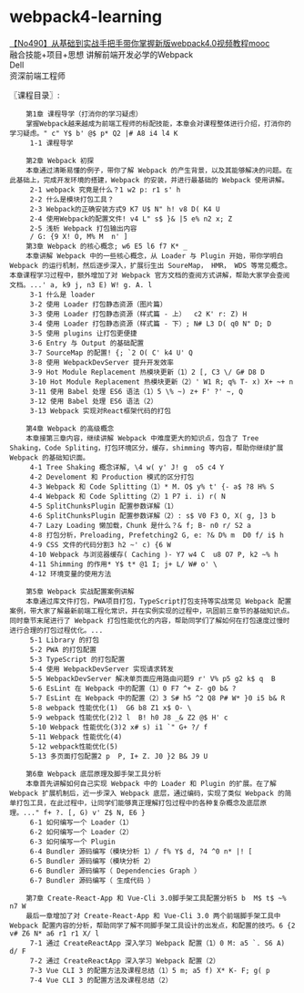 # webpack4-learning
[【No490】从基础到实战手把手带你掌握新版webpack4.0视频教程mooc](https://coding.imooc.com/class/316.html)  
融合技能+项目+思想 讲解前端开发必学的Webpack  
Dell  
资深前端工程师  


 〖课程目录〗:
 
        第1章 课程导学（打消你的学习疑虑）
        掌握Webpack越来越成为前端工程师的标配技能，本章会对课程整体进行介绍，打消你的学习疑虑。" c" Y$ b' @$ p* Q2 |# A8 i4 l4 K
         1-1 课程导学
         
        第2章 Webpack 初探
        本章通过清晰易懂的例子，带你了解 Webpack 的产生背景，以及其能够解决的问题。在此基础上，完成开发环境的搭建，Webpack 的安装，并进行最基础的 Webpack 使用讲解。
         2-1 webpack 究竟是什么？1 w2 p: r1 s' h
         2-2 什么是模块打包工具？
         2-3 Webpack的正确安装方式9 K7 U$ N" h! v8 D( K4 U
         2-4 使用Webpack的配置文件! v4 L" s$ }& |5 e% n2 x; Z
         2-5 浅析 Webpack 打包输出内容
         / G: {9 X! O, M% M  n' ]
        第3章 Webpack 的核心概念; w6 E5 l6 f7 K* _
        本章讲解 Webpack 中的一些核心概念，从 Loader 与 Plugin 开始，带你学明白 Webpack 的运行机制，然后逐步深入，扩展衍生出 SoureMap， HMR， WDS 等常见概念。本章课程学习过程中，额外增加了对 Webpack 官方文档的查阅方式讲解，帮助大家学会查阅文档。...' a, k9 j, n3 E) W! g. A. l
         3-1 什么是 loader
         3-2 使用 Loader 打包静态资源（图片篇）
         3-3 使用 Loader 打包静态资源（样式篇 - 上）  c2 K' r: Z) H
         3-4 使用 Loader 打包静态资源（样式篇 - 下）; N# L3 D( q0 N" D; D
         3-5 使用 plugins 让打包更便捷
         3-6 Entry 与 Output 的基础配置
         3-7 SourceMap 的配置! {; `2 O( C' k4 U' Q
         3-8 使用 WebpackDevServer 提升开发效率
         3-9 Hot Module Replacement 热模块更新（1）2 [, C3 \/ G# D8 D
         3-10 Hot Module Replacement 热模块更新（2）' W1 R; q% T- x) X+ ~+ n
         3-11 使用 Babel 处理 ES6 语法（1）5 \% ~) z+ F' ?' ~, Q
         3-12 使用 Babel 处理 ES6 语法（2）
         3-13 Webpack 实现对React框架代码的打包
         
        第4章 Webpack 的高级概念
        本章接第三章内容，继续讲解 Webpack 中难度更大的知识点，包含了 Tree Shaking，Code Spliting，打包环境区分，缓存，shimming 等内容，帮助你继续扩展 Webpack 的基础知识面。
         4-1 Tree Shaking 概念详解, \4 w( y' J! g  o5 c4 Y
         4-2 Develoment 和 Production 模式的区分打包
         4-3 Webpack 和 Code Splitting（1）* M. O$ y% t' {- a$ ?8 H% S
         4-4 Webpack 和 Code Splitting（2）1 P7 i. i) r( N
         4-5 SplitChunksPlugin 配置参数详解（1）
         4-6 SplitChunksPlugin 配置参数详解（2）: s$ V0 F3 O, X( g, ]3 b
         4-7 Lazy Loading 懒加载，Chunk 是什么？& f; B- n0 r/ S2 a
         4-8 打包分析，Preloading, Prefetching2 G, e: ?& D% m  D0 f/ i$ h
         4-9 CSS 文件的代码分割3 h2 ~' c) {6 W
         4-10 Webpack 与浏览器缓存( Caching )- Y7 w4 C  u8 O7 P, k2 ~% h
         4-11 Shimming 的作用* Y$ t* @1 I; j+ L/ W# o' \
         4-12 环境变量的使用方法
         
        第5章 Webpack 实战配置案例讲解
        本章通过库文件打包，PWA项目打包，TypeScript打包支持等实战常见 Webpack 配置案例，带大家了解最新前端工程化常识，并在实例实现的过程中，巩固前三章节的基础知识点。同时章节末尾进行了 Webpack 打包性能优化的内容，帮助同学们了解如何在打包速度过慢时进行合理的打包过程优化。...
         5-1 Library 的打包
         5-2 PWA 的打包配置
         5-3 TypeScript 的打包配置
         5-4 使用 WebpackDevServer 实现请求转发
         5-5 WebpackDevServer 解决单页面应用路由问题9 r' V% p5 g2 k$ q  B
         5-6 EsLint 在 Webpack 中的配置（1）0 F7 ^+ Z- g0 b& ?
         5-7 EsLint 在 Webpack 中的配置（2）3 S# h5 ^2 Q8 P# W* }0 i5 b& R
         5-8 webpack 性能优化(1)  G6 b8 Z1 x$ O- \
         5-9 webpack 性能优化(2)2 l  B! h0 J8 _& Z2 @$ H' c
         5-10 Webpack 性能优化(3)2 x# s) i1 `" G+ ?/ f
         5-11 Webpack 性能优化(4)
         5-12 webpack性能优化(5)
         5-13 多页面打包配置2 p  P, I+ Z. J0 }2 B& J9 U
         
        第6章 Webpack 底层原理及脚手架工具分析
        本章首先讲解如何自己实现 Webpack 中的 Loader 和 Plugin 的扩展。在了解 Webpack 扩展机制后，近一步深入 Webpack 底层，通过编码，实现了类似 Webpack 的简单打包工具，在此过程中，让同学们能够真正理解打包过程中的各种复杂概念及底层原理。..." f+ ?. [, G) v' Z$ N, E6 }
         6-1 如何编写一个 Loader（1）
         6-2 如何编写一个 Loader（2）
         6-3 如何编写一个 Plugin
         6-4 Bundler 源码编写（模块分析 1）/ f% Y$ d, ?4 ^0 n* |! [
         6-5 Bundler 源码编写（模块分析 2）
         6-6 Bundler 源码编写（ Dependencies Graph ）
         6-7 Bundler 源码编写（ 生成代码 ）
         
        第7章 Create-React-App 和 Vue-Cli 3.0脚手架工具配置分析5 b  M$ t$ ~% n7 W
        最后一章增加了对 Create-React-App 和 Vue-Cli 3.0 两个前端脚手架工具中 Webpack 配置内容的分析，帮助同学了解不同脚手架工具设计的出发点，和配置的技巧。6 {2 v# Z6 N* a6 r1 r1 X/ l
         7-1 通过 CreateReactApp 深入学习 Webpack 配置（1）0 M: a5 `. S6 A) d/ F
         7-2 通过 CreateReactApp 深入学习 Webpack 配置（2）
         7-3 Vue CLI 3 的配置方法及课程总结（1）5 m; a5 f) X* K- F; g( p
         7-4 Vue CLI 3 的配置方法及课程总结（2）